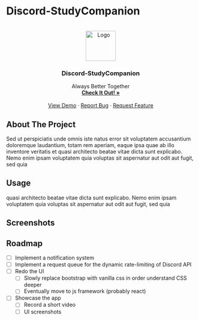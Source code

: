 # Discord-StudyCompanion

<!-- PROJECT LOGO -->
<br />
<div align="center">
    <img src="https://www.clipartmax.com/png/full/71-713484_harry-potter-philosophers-stone-icon-harry-potter-literary-series.png" alt="Logo" width="80" height="80">

  <h3 align="center">Discord-StudyCompanion</h3>

  <p align="center">
    Always Better Together
    <br />
    <a href="https://github.com/othneildrew/Best-README-Template"><strong>Check It Out! »</strong></a>
    <br />
    <br />
    <a href="https://github.com/othneildrew/Best-README-Template">View Demo</a>
    ·
    <a href="https://github.com/othneildrew/Best-README-Template/issues">Report Bug</a>
    ·
    <a href="https://github.com/othneildrew/Best-README-Template/issues">Request Feature</a>
  </p>
</div>

<!-- ABOUT THE PROJECT -->
## About The Project
Sed ut perspiciatis unde omnis iste natus error sit voluptatem accusantium doloremque 
laudantium, totam rem aperiam, eaque ipsa quae ab illo inventore veritatis et 
quasi architecto beatae vitae dicta sunt explicabo. Nemo enim ipsam voluptatem quia 
voluptas sit aspernatur aut odit aut fugit, sed quia 


<!-- USAGE EXAMPLES -->
## Usage

quasi architecto beatae vitae dicta sunt explicabo. Nemo enim ipsam voluptatem quia 
voluptas sit aspernatur aut odit aut fugit, sed quia 


<!-- USAGE EXAMPLES -->
## Screenshots


<!-- ROADMAP -->
## Roadmap

- [ ] Implement a notification system
- [ ] Implement a request queue for the dynamic rate-limiting of Discord API
- [ ] Redo the UI
    - [ ] Slowly replace bootstrap with vanilla css in order understand CSS deeper
    - [ ] Eventually move to js framework (probably react) 
- [ ] Showcase the app
    - [ ] Record a short video
    - [ ] UI screenshots
